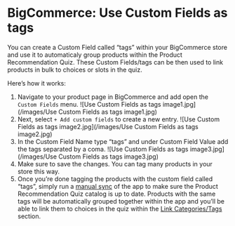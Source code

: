 # BigCommerce: Use Custom Fields as tags

You can create a Custom Field called “tags” within your BigCommerce store and use it to automaticaly group products within the Product Recommendation Quiz. These Custom Fields/tags can be then used to link products in bulk to choices or slots in the quiz.

Here’s how it works:

1. Navigate to your product page in BigCommerce and add open the `Custom Fields` menu.
    ![Use Custom Fields as tags image1.jpg](/images/Use Custom Fields as tags image1.jpg)
2. Next, select `+ Add custom fields` to create a new entry.
    ![Use Custom Fields as tags image2.jpg](/images/Use Custom Fields as tags image2.jpg)
3. In the Custom Field Name type “tags” and under Custom Field Value add the tags separated by a coma.
    ![Use Custom Fields as tags image3.jpg](/images/Use Custom Fields as tags image3.jpg)
4. Make sure to save the changes. You can tag many products in your store this way. 
5. Once you’re done tagging the products with the custom field called “tags”, simply run a [manual sync](https://docs.revenuehunt.com/how-to-guides/sync-catalog/) of the app to make sure the Product Recommendation Quiz catalog is up to date. Products with the same tags will be automatically grouped together within the app and you’ll be able to link them to choices in the quiz within the [Link Categories/Tags](https://docs.revenuehunt.com/reference/quiz-builder/#link-collections-link-categories) section.